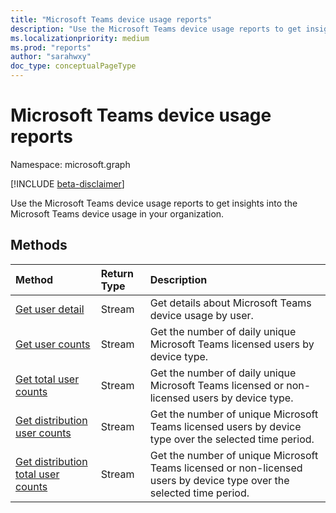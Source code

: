 ```yaml
---
title: "Microsoft Teams device usage reports"
description: "Use the Microsoft Teams device usage reports to get insights into the Microsoft Teams device usage in your organization. "
ms.localizationpriority: medium
ms.prod: "reports"
author: "sarahwxy"
doc_type: conceptualPageType
---
```


# Microsoft Teams device usage reports

Namespace: microsoft.graph

[!INCLUDE [beta-disclaimer](../../includes/beta-disclaimer.md)]

Use the Microsoft Teams device usage reports to get insights into the Microsoft Teams device usage in your organization. 

## Methods

| Method                                                       | Return Type | Description                                                  |
| :----------------------------------------------------------- | :---------- | :----------------------------------------------------------- |
| [Get user detail](../api/reportroot-getteamsdeviceusageuserdetail.md) | Stream      | Get details about Microsoft Teams device usage by user.      |
| [Get user counts](../api/reportroot-getteamsdeviceusageusercounts.md) | Stream      | Get the number of daily unique Microsoft Teams licensed users by device type. |
| [Get total user counts](../api/reportroot-getteamsdeviceusagetotalusercounts.md) | Stream      | Get the number of daily unique Microsoft Teams licensed or non-licensed users by device type. |
| [Get distribution user counts](../api/reportroot-getteamsdeviceusagedistributionusercounts.md) | Stream      | Get the number of unique Microsoft Teams licensed users by device type over the selected time period. |
| [Get distribution total user counts](../api/reportroot-getteamsdeviceusagedistributiontotalusercounts.md) | Stream      | Get the number of unique Microsoft Teams licensed or non-licensed users by device type over the selected time period. |


